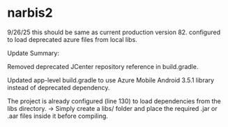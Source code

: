 # narbis2
9/26/25 this should be same as current production version 82. configured to load deprecated azure files from local libs.

Update Summary:

Removed deprecated JCenter repository reference in build.gradle.

Updated app-level build.gradle to use Azure Mobile Android 3.5.1 library instead of deprecated dependency.

The project is already configured (line 130) to load dependencies from the libs directory.
→ Simply create a libs/ folder and place the required .jar or .aar files inside it before compiling.
